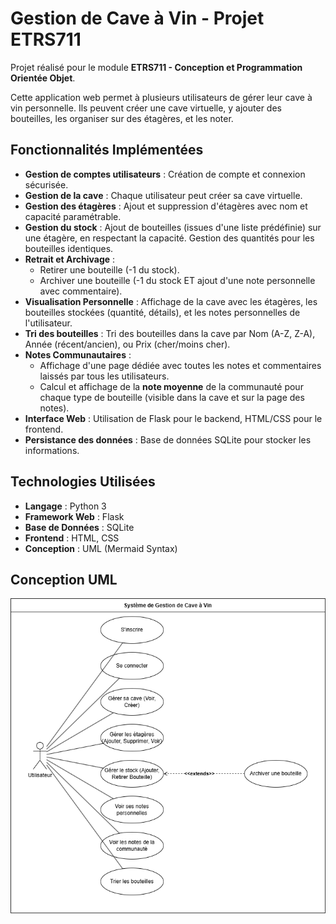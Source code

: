 # Gestion de Cave à Vin - Projet ETRS711

Projet réalisé pour le module **ETRS711 - Conception et Programmation Orientée Objet**.

Cette application web permet à plusieurs utilisateurs de gérer leur cave à vin personnelle. Ils peuvent créer une cave virtuelle, y ajouter des bouteilles, les organiser sur des étagères, et les noter.

## Fonctionnalités Implémentées 

* **Gestion de comptes utilisateurs** : Création de compte et connexion sécurisée.
* **Gestion de la cave** : Chaque utilisateur peut créer sa cave virtuelle.
* **Gestion des étagères** : Ajout et suppression d'étagères avec nom et capacité paramétrable.
* **Gestion du stock** : Ajout de bouteilles (issues d'une liste prédéfinie) sur une étagère, en respectant la capacité. Gestion des quantités pour les bouteilles identiques.
* **Retrait et Archivage** :
    * Retirer une bouteille (-1 du stock).
    * Archiver une bouteille (-1 du stock ET ajout d'une note personnelle avec commentaire).
* **Visualisation Personnelle** : Affichage de la cave avec les étagères, les bouteilles stockées (quantité, détails), et les notes personnelles de l'utilisateur.
* **Tri des bouteilles** : Tri des bouteilles dans la cave par Nom (A-Z, Z-A), Année (récent/ancien), ou Prix (cher/moins cher).
* **Notes Communautaires** :
    * Affichage d'une page dédiée avec toutes les notes et commentaires laissés par tous les utilisateurs.
    * Calcul et affichage de la **note moyenne** de la communauté pour chaque type de bouteille (visible dans la cave et sur la page des notes).
* **Interface Web** : Utilisation de Flask pour le backend, HTML/CSS pour le frontend.
* **Persistance des données** : Base de données SQLite pour stocker les informations.

## Technologies Utilisées 

* **Langage** : Python 3
* **Framework Web** : Flask
* **Base de Données** : SQLite
* **Frontend** : HTML, CSS
* **Conception** : UML (Mermaid Syntax)

## Conception UML 

![Diagramme de Cas d'Utilisation](./docs/Diagramme_utilisation.png)

